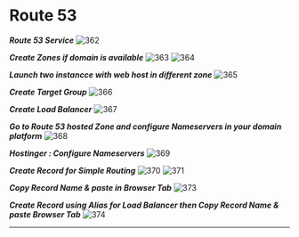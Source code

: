 # Route 53

***Route 53 Service***
![362](https://github.com/user-attachments/assets/7da69eb8-ad3b-470d-a6c1-7711ee65c2f1)

***Create Zones if domain is available***
![363](https://github.com/user-attachments/assets/a0ac9cb8-d06e-4bd9-8c28-5f232d89d4e1)
![364](https://github.com/user-attachments/assets/c2a9082f-c95d-4f13-9118-ce49260307a9)

***Launch two instancce with web host in different zone***
![365](https://github.com/user-attachments/assets/a1f818ac-840a-4e49-a5f7-8c380e105a6d)

***Create Target Group***
![366](https://github.com/user-attachments/assets/d42c1ece-0f42-454a-be15-416ea648c00e)

***Create Load Balancer***
![367](https://github.com/user-attachments/assets/e2f0064b-5b93-4a72-b14c-63266f27b955)

***Go to Route 53 hosted Zone and configure Nameservers in your domain platform*** 
![368](https://github.com/user-attachments/assets/5858a870-3f1e-42e4-94a1-0a069eb61bda)

***Hostinger : Configure Nameservers***
![369](https://github.com/user-attachments/assets/d4ef2725-0c2a-4d15-8b72-13da8acfc326)

***Create Record for Simple Routing***
![370](https://github.com/user-attachments/assets/5deb9c13-6cb7-45e5-a942-7772ef0440a4)
![371](https://github.com/user-attachments/assets/d308e148-b75a-48f1-8ec0-c5c75f08e02f)

***Copy Record Name & paste in Browser Tab***
![373](https://github.com/user-attachments/assets/3122901c-46cd-446e-aebe-d9250270dec5)

***Create Record using Alias for Load Balancer then Copy Record Name & paste Browser Tab***
![374](https://github.com/user-attachments/assets/f0eb9340-b57e-45ea-b795-19101853fe6f)

---

